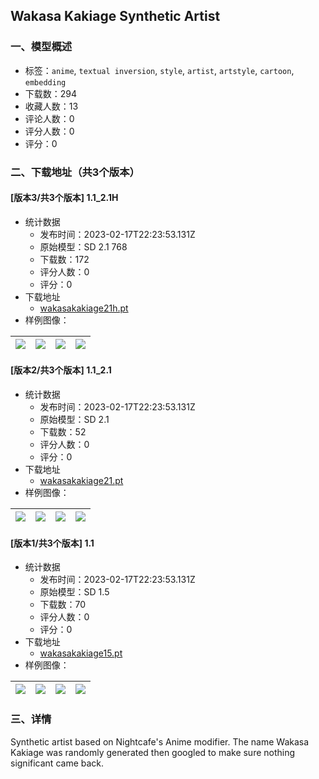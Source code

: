## Wakasa Kakiage Synthetic Artist
### 一、模型概述

- 标签：`anime`, `textual inversion`, `style`, `artist`, `artstyle`, `cartoon`, `embedding`
- 下载数：294
- 收藏人数：13
- 评论人数：0
- 评分人数：0
- 评分：0

### 二、下载地址（共3个版本）

#### [版本3/共3个版本] 1.1_2.1H

- 统计数据
  - 发布时间：2023-02-17T22:23:53.131Z
  - 原始模型：SD 2.1 768
  - 下载数：172
  - 评分人数：0
  - 评分：0
- 下载地址
  - [wakasakakiage21h.pt](https://civitai.com/api/download/models/11104)
- 样例图像：

| <img src="https://image.civitai.com/xG1nkqKTMzGDvpLrqFT7WA/68212156-fb12-4c69-9cee-f9d3b2eec100/width=450/107061.jpeg" /> | <img src="https://image.civitai.com/xG1nkqKTMzGDvpLrqFT7WA/46b0ff10-d172-4d56-41cf-7eb9c1f37300/width=450/107060.jpeg" /> | <img src="https://image.civitai.com/xG1nkqKTMzGDvpLrqFT7WA/b68a5790-9a50-49f2-1981-9e48ca40fc00/width=450/107059.jpeg" /> | <img src="https://image.civitai.com/xG1nkqKTMzGDvpLrqFT7WA/a6a6c60e-2fdb-466f-6e67-233745b94300/width=450/107058.jpeg" /> |
| ---- | ---- | ---- | ---- |

#### [版本2/共3个版本] 1.1_2.1

- 统计数据
  - 发布时间：2023-02-17T22:23:53.131Z
  - 原始模型：SD 2.1
  - 下载数：52
  - 评分人数：0
  - 评分：0
- 下载地址
  - [wakasakakiage21.pt](https://civitai.com/api/download/models/11056)
- 样例图像：

| <img src="https://image.civitai.com/xG1nkqKTMzGDvpLrqFT7WA/3bf0d7ed-d503-4708-3bd3-9d860c9cbb00/width=450/106679.jpeg" /> | <img src="https://image.civitai.com/xG1nkqKTMzGDvpLrqFT7WA/31666e69-345d-450c-9f39-f58edc6f8400/width=450/106678.jpeg" /> | <img src="https://image.civitai.com/xG1nkqKTMzGDvpLrqFT7WA/caff62ae-5d5d-4be7-53c3-7c7d900e2e00/width=450/106677.jpeg" /> | <img src="https://image.civitai.com/xG1nkqKTMzGDvpLrqFT7WA/950f3071-7ed8-47b1-e98d-2d3bb554ee00/width=450/106676.jpeg" /> |
| ---- | ---- | ---- | ---- |

#### [版本1/共3个版本] 1.1

- 统计数据
  - 发布时间：2023-02-17T22:23:53.131Z
  - 原始模型：SD 1.5
  - 下载数：70
  - 评分人数：0
  - 评分：0
- 下载地址
  - [wakasakakiage15.pt](https://civitai.com/api/download/models/10961)
- 样例图像：

| <img src="https://image.civitai.com/xG1nkqKTMzGDvpLrqFT7WA/2ae887f7-24d7-41d3-c605-b07a5b562000/width=450/106001.jpeg" /> | <img src="https://image.civitai.com/xG1nkqKTMzGDvpLrqFT7WA/7a11dea5-f427-4f65-6624-e84cef357600/width=450/106010.jpeg" /> | <img src="https://image.civitai.com/xG1nkqKTMzGDvpLrqFT7WA/b456e4da-7628-4d76-87f0-ae3490eb8100/width=450/106009.jpeg" /> | <img src="https://image.civitai.com/xG1nkqKTMzGDvpLrqFT7WA/67c7ddf3-8642-456d-35a1-6ebddbde1800/width=450/106008.jpeg" /> |
| ---- | ---- | ---- | ---- |


### 三、详情
<p>Synthetic artist based on Nightcafe's Anime modifier.  The name Wakasa Kakiage was randomly generated then googled to make sure nothing significant came back.</p>